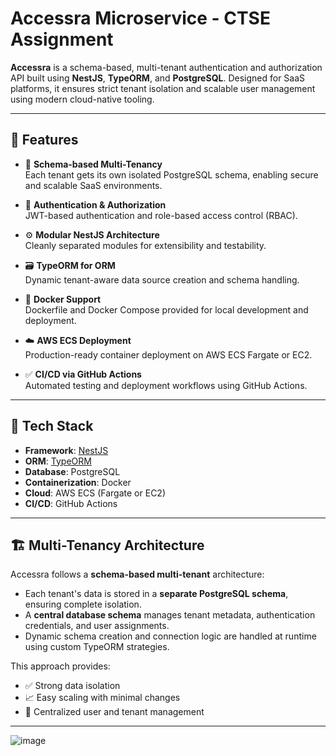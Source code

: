 # Accessra Microservice - CTSE Assignment

**Accessra** is a schema-based, multi-tenant authentication and authorization API built using **NestJS**, **TypeORM**, and **PostgreSQL**. Designed for SaaS platforms, it ensures strict tenant isolation and scalable user management using modern cloud-native tooling.

---

## 🚀 Features

- 🏢 **Schema-based Multi-Tenancy**  
  Each tenant gets its own isolated PostgreSQL schema, enabling secure and scalable SaaS environments.

- 🔐 **Authentication & Authorization**  
  JWT-based authentication and role-based access control (RBAC).

- ⚙️ **Modular NestJS Architecture**  
  Cleanly separated modules for extensibility and testability.

- 🗃️ **TypeORM for ORM**  
  Dynamic tenant-aware data source creation and schema handling.

- 🐳 **Docker Support**  
  Dockerfile and Docker Compose provided for local development and deployment.

- ☁️ **AWS ECS Deployment**  
  Production-ready container deployment on AWS ECS Fargate or EC2.

- ✅ **CI/CD via GitHub Actions**  
  Automated testing and deployment workflows using GitHub Actions.

---

## 🧱 Tech Stack

- **Framework**: [NestJS](https://nestjs.com/)
- **ORM**: [TypeORM](https://typeorm.io/)
- **Database**: PostgreSQL
- **Containerization**: Docker
- **Cloud**: AWS ECS (Fargate or EC2)
- **CI/CD**: GitHub Actions

---

## 🏗️ Multi-Tenancy Architecture

Accessra follows a **schema-based multi-tenant** architecture:
- Each tenant's data is stored in a **separate PostgreSQL schema**, ensuring complete isolation.
- A **central database schema** manages tenant metadata, authentication credentials, and user assignments.
- Dynamic schema creation and connection logic are handled at runtime using custom TypeORM strategies.

This approach provides:
- ✅ Strong data isolation
- 📈 Easy scaling with minimal changes
- 🔄 Centralized user and tenant management

---

![image](https://github.com/user-attachments/assets/2cf37a28-6d16-4a19-b8aa-330cf239f99c)
